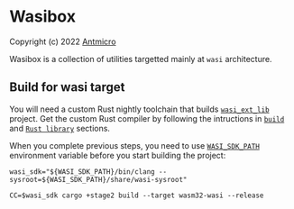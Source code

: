 # Wasibox

Copyright (c) 2022 [Antmicro](https://www.antmicro.com)

Wasibox is a collection of utilities targetted mainly at `wasi` architecture.

## Build for wasi target
You will need a custom Rust nightly toolchain that builds [`wasi_ext_lib`](https://github.com/antmicro/wasi_ext_lib) project. Get the custom Rust compiler by following the intructions in [`build`](https://github.com/antmicro/wasi_ext_lib#build) and [`Rust library`](https://github.com/antmicro/wasi_ext_lib#rust-library) sections. 

When you complete previous steps, you need to use [`WASI_SDK_PATH`](https://github.com/antmicro/wasi_ext_lib#build) environment variable before you start building the project:

```
wasi_sdk="${WASI_SDK_PATH}/bin/clang --sysroot=${WASI_SDK_PATH}/share/wasi-sysroot"

CC=$wasi_sdk cargo +stage2 build --target wasm32-wasi --release
```